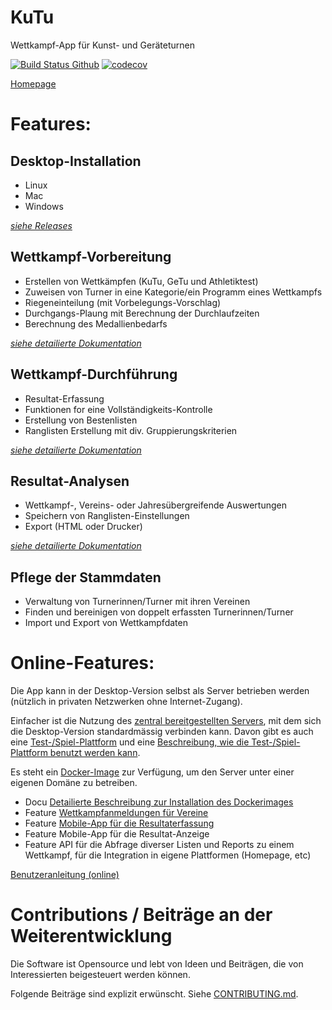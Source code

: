 # KuTu
Wettkampf-App für Kunst- und Geräteturnen

[![Build Status Github](https://github.com/luechtdiode/KuTu/actions/workflows/build-pipeline.yml/badge.svg)](https://github.com/luechtdiode/KuTu/actions/workflows/build-pipeline.yml)
[![codecov](https://codecov.io/gh/luechtdiode/KuTu/branch/master/graph/badge.svg?token=MHS3C84GA5)](https://codecov.io/gh/luechtdiode/KuTu)

[Homepage](https://luechtdiode.github.io/KuTu)

# Features:

## Desktop-Installation
* Linux
* Mac
* Windows

_[siehe Releases](https://github.com/luechtdiode/KuTu/releases)_
## Wettkampf-Vorbereitung
* Erstellen von Wettkämpfen (KuTu, GeTu und Athletiktest)
* Zuweisen von Turner in eine Kategorie/ein Programm eines Wettkampfs
* Riegeneinteilung (mit Vorbelegungs-Vorschlag)
* Durchgangs-Plaung mit Berechnung der Durchlaufzeiten
* Berechnung des Medallienbedarfs

_[siehe detailierte Dokumentation](https://luechtdiode.gitbook.io/turner-wettkampf-app/wettkampf-vorbereitung)_

## Wettkampf-Durchführung
* Resultat-Erfassung
* Funktionen for eine Vollständigkeits-Kontrolle
* Erstellung von Bestenlisten
* Ranglisten Erstellung mit div. Gruppierungskriterien
  
_[siehe detailierte Dokumentation](https://luechtdiode.gitbook.io/turner-wettkampf-app/wettkampf-durchfuhrung)_

## Resultat-Analysen
* Wettkampf-, Vereins- oder Jahresübergreifende Auswertungen
* Speichern von Ranglisten-Einstellungen
* Export (HTML oder Drucker)

_[siehe detailierte Dokumentation](https://luechtdiode.gitbook.io/turner-wettkampf-app/resultatanalysen)_
 
## Pflege der Stammdaten
* Verwaltung von Turnerinnen/Turner mit ihren Vereinen
* Finden und bereinigen von doppelt erfassten Turnerinnen/Turner
* Import und Export von Wettkampfdaten

# Online-Features:
  Die App kann in der Desktop-Version selbst als Server betrieben werden (nützlich in privaten Netzwerken ohne Internet-Zugang).
  
  Einfacher ist die Nutzung des [zentral bereitgestellten Servers](https://kutuapp.sharevic.net), mit dem sich die Desktop-Version standardmässig verbinden kann. Davon gibt es auch eine [Test-/Spiel-Plattform](https://test-kutuapp.sharevic.net) und eine [Beschreibung, wie die Test-/Spiel-Plattform benutzt werden kann](https://github.com/luechtdiode/KuTu/blob/master/docs/HowToSetupTestInstallation.md).

  Es steht ein [Docker-Image](https://hub.docker.com/r/luechtdiode/kutuapp) zur Verfügung, um den Server unter einer eigenen Domäne zu betreiben.
  * Docu [Detailierte Beschreibung zur Installation des Dockerimages](docs/KuTuAppDockerImageDocu.md)
  * Feature [Wettkampfanmeldungen für Vereine](https://luechtdiode.gitbook.io/turner-wettkampf-app/wettkampf-vorbereitung/wettkampf_uebersicht/turneranmeldungen_verarbeiten_online)
  * Feature [Mobile-App für die Resultaterfassung](https://luechtdiode.gitbook.io/turner-wettkampf-app/wettkampf-durchfuhrung/wettkampf-netzwerk-wertungsrichter)
  * Feature Mobile-App für die Resultat-Anzeige
  * Feature API für die Abfrage diverser Listen und Reports zu einem Wettkampf, für die Integration in eigene Plattformen (Homepage, etc)

[Benutzeranleitung (online)](https://luechtdiode.gitbook.io/turner-wettkampf-app/)

# Contributions / Beiträge an der Weiterentwicklung

Die Software ist Opensource und lebt von Ideen und Beiträgen, die von Interessierten beigesteuert werden können.

Folgende Beiträge sind explizit erwünscht. Siehe [CONTRIBUTING.md](CONTRIBUTING.md).
